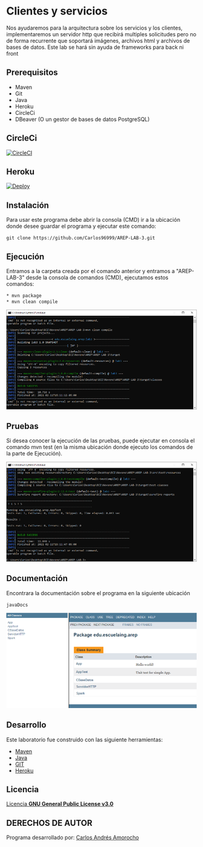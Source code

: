 # Clientes y servicios
Nos ayudaremos para la arquitectura sobre los servicios y los clientes, implementaremos un servidor http que recibirá multiples solicitudes pero no de forma recurrente que soportará imágenes, archivos html y archivos de bases de datos. Este lab se hará sin ayuda de frameworks para back ni front

## Prerequisitos
* Maven
* Git
* Java
* Heroku
* CircleCi
* DBeaver (O un gestor de bases de datos PostgreSQL)  

## CircleCi  
 [![CircleCI](https://circleci.com/gh/circleci/circleci-docs.svg?style=svg)](https://app.circleci.com/pipelines/github/Carlos96999/AREP-LAB-3)  

## Heroku  
[![Deploy](https://www.herokucdn.com/deploy/button.svg)](https://arep-lab-3.herokuapp.com/)

## Instalación
Para usar este programa debe abrir la consola (CMD) ir a la ubicación donde desee guardar el programa y ejecutar este comando:
```
git clone https://github.com/Carlos96999/AREP-LAB-3.git
```

## Ejecución
Entramos a la carpeta creada por el comando anterior y entramos a "AREP-LAB-3" desde la consola de comandos (CMD), ejecutamos estos comandos:
```
* mvn package
* mvn clean compile
```
<img src="https://github.com/Carlos96999/AREP-LAB-3/blob/master/img/ejecucion.PNG?raw=true">  

## Pruebas
Si desea conocer la ejecución de las pruebas, puede ejecutar en consola el comando mvn test (en la misma ubicación donde ejecuto los comandos de la parte de Ejecución).

<img src="https://github.com/Carlos96999/AREP-LAB-3/blob/master/img/pruebas.PNG?raw=true">


## Documentación
Encontrara la documentación sobre el programa en la siguiente ubicación
```
javaDocs
```

<img src="https://github.com/Carlos96999/AREP-LAB-3/blob/master/img/documentacion.PNG?raw=true">

## Desarrollo
Este laboratorio fue construido con las siguiente herramientas:
* [Maven](https://maven.apache.org/)
* [Java](https://www.java.com/es/)
* [GIT](https://git-scm.com/)
* [Heroku](https://www.heroku.com/)

## Licencia
[Licencia **GNU General Public License v3.0**](https://github.com/Carlos96999/AREP-LAB-3/blob/master/LICENSE)

## DERECHOS DE AUTOR

Programa desarrollado por:
[Carlos Andrés Amorocho](https://github.com/Carlos96999)

